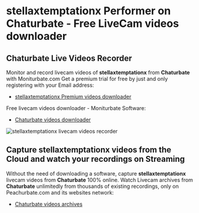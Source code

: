 # stellaxtemptationx Performer on Chaturbate - Free LiveCam videos downloader

## Chaturbate Live Videos Recorder

Monitor and record livecam videos of **stellaxtemptationx** from **Chaturbate** with Moniturbate.com
Get a premium trial for free by just and only registering with your Email address:
* [stellaxtemptationx Premium videos downloader](https://moniturbate.com/request-demo-licence-key.html)

Free livecam videos downloader - Moniturbate Software:
* [Chaturbate videos downloader](https://moniturbate.com/moniturbate-download-software.html)

![stellaxtemptationx livecam videos recorder](https://peachurnet.com/templates/moniturbate-software.png)


## Capture stellaxtemptationx videos from the Cloud and watch your recordings on Streaming

Without the need of downloading a software, capture **stellaxtemptationx** livecam videos from **Chaturbate** 100% online.
Watch Livecam archives from **Chaturbate** unlimitedly from thousands of existing recordings, only on Peachurbate.com and its websites network:
* [Chaturbate videos archives](https://peachurnet.com/)